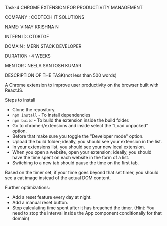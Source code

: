 Task-4 CHROME EXTENSION FOR PRODUCTIVITY MANAGEMENT

COMPANY : CODTECH IT SOLUTIONS

NAME: VINAY KRISHNA N

INTERN ID: CT08TGF

DOMAIN : MERN STACK DEVELOPER

DURATION : 4 WEEKS

MENTOR : NEELA SANTOSH KUMAR

DESCRIPTION OF THE TASK(not less than 500 words)

A Chrome extension to improve user productivity on the browser built with ReactJS.

Steps to install

- Clone the repository.
- `npm install`  - To install dependencies
- `npm build`  - To build the extension inside the build folder.
- Go to chrome://extensions and inside select the “Load unpacked” option.
- Before that make sure you toggle the "Developer mode" option.
- Upload the build folder; ideally, you should see your extension in the list.
- In your extensions list, you should see your new local extension.
- When you open a website, open your extension; ideally, you should have the time spent on each website in the form of a list.
- Switching to a new tab should pause the time on the first tab.

Based on the timer set, if your time goes beyond that set timer, you should see a cat image instead of the actual DOM content. 

Further optimizations:
- Add a reset feature every day at night.
- Add a manual reset button.
- Stop calculating time spent after it has breached the timer. (Hint: You need to stop the interval inside the App component conditionally for that domain)
  


  
